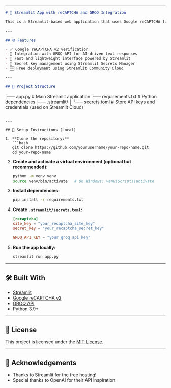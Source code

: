 
---

```markdown
# 🚀 Streamlit App with reCAPTCHA and GROQ Integration

This is a Streamlit-based web application that uses Google reCAPTCHA for user verification and GROQ API for intelligent responses. It ensures that only human users can interact with the app, making it more secure and interactive.

---

## 🌐 Features

- ✅ Google reCAPTCHA v2 verification
- 🤖 Integration with GROQ API for AI-driven text responses
- 🧠 Fast and lightweight interface powered by Streamlit
- 🔐 Secret key management using Streamlit Secrets Manager
- 🆓 Free deployment using Streamlit Community Cloud

---

## 📁 Project Structure

```

├── app.py                 # Main Streamlit application
├── requirements.txt       # Python dependencies
├── .streamlit/
│   └── secrets.toml       # Store API keys and credentials (used on Streamlit Cloud)

````

---

## 🔧 Setup Instructions (Local)

1. **Clone the repository:**
   ```bash
   git clone https://github.com/yourusername/your-repo-name.git
   cd your-repo-name
````

2. **Create and activate a virtual environment (optional but recommended):**

   ```bash
   python -m venv venv
   source venv/bin/activate   # On Windows: venv\Scripts\activate
   ```

3. **Install dependencies:**

   ```bash
   pip install -r requirements.txt
   ```

4. **Create `.streamlit/secrets.toml`:**

   ```toml
   [recaptcha]
   site_key = "your_recaptcha_site_key"
   secret_key = "your_recaptcha_secret_key"

   GROQ_API_KEY = "your_groq_api_key"
   ```

5. **Run the app locally:**

   ```bash
   streamlit run app.py
   ```

---





## 🛠 Built With

* [Streamlit](https://streamlit.io/)
* [Google reCAPTCHA v2](https://www.google.com/recaptcha/)
* [GROQ API](https://groq.com/)
* Python 3.9+

---

## 📄 License

This project is licensed under the [MIT License](LICENSE).

---

## 🙌 Acknowledgements

* Thanks to Streamlit for the free hosting!
* Special thanks to OpenAI for their API inspiration.


